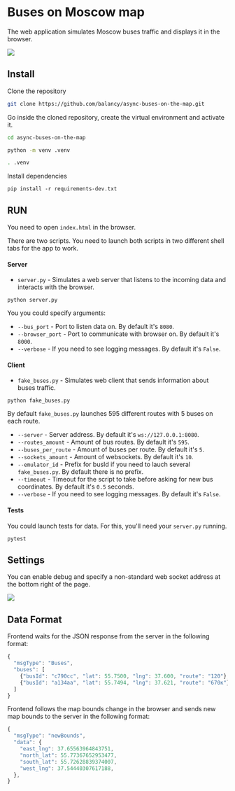 # Buses on Moscow map

The web application simulates Moscow buses traffic and displays it in the browser.

<img src="screenshots/buses.gif">

## Install

Clone the repository

```bash
git clone https://github.com/balancy/async-buses-on-the-map.git
```

Go inside the cloned repository, create the virtual environment and activate it.

```bash
cd async-buses-on-the-map
```

```bash
python -m venv .venv
```

```bash
. .venv
```

Install dependencies

```
pip install -r requirements-dev.txt
```

## RUN

You need to open `index.html` in the browser.

There are two scripts. You need to launch both scripts in two different shell tabs for the app to work.

#### Server

- `server.py` - Simulates a web server that listens to the incoming data and interacts with the browser.

```
python server.py
```

You you could specify arguments:

- `--bus_port` - Port to listen data on. By default it's `8080`.
- `--browser_port` - Port to communicate with browser on. By default it's `8000`.
- `--verbose` - If you need to see logging messages. By default it's `False`.

#### Client

- `fake_buses.py` - Simulates web client that sends information about buses traffic.

```
python fake_buses.py
```

By default `fake_buses.py` launches 595 different routes with 5 buses on each route.

- `--server` - Server address. By default it's `ws://127.0.0.1:8080`.
- `--routes_amount` - Amount of bus routes. By default it's `595`.
- `--buses_per_route` - Amount of buses per route. By default it's `5`.
- `--sockets_amount` - Amount of websockets. By default it's `10`.
- `--emulator_id` - Prefix for busId if you need to lauch several `fake_buses.py`. By default there is no prefix.
- `--timeout` - Timeout for the script to take before asking for new bus coordinates. By default it's `0.5` seconds.
- `--verbose` - If you need to see logging messages. By default it's `False`.


#### Tests

You could launch tests for data. For this, you'll need your `server.py` running.

```
pytest
```

## Settings

You can enable debug and specify a non-standard web socket address at the bottom right of the page.

<img src="screenshots/settings.png">

## Data Format

Frontend waits for the JSON response from the server in the following format:

```js
{
  "msgType": "Buses",
  "buses": [
    {"busId": "c790сс", "lat": 55.7500, "lng": 37.600, "route": "120"},
    {"busId": "a134aa", "lat": 55.7494, "lng": 37.621, "route": "670к"},
  ]
}
```

Frontend follows the map bounds change in the browser and sends new map bounds to the server in the following format:

```js
{
  "msgType": "newBounds",
  "data": {
    "east_lng": 37.65563964843751,
    "north_lat": 55.77367652953477,
    "south_lat": 55.72628839374007,
    "west_lng": 37.54440307617188,
  },
}
```
